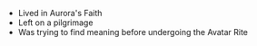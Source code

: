- Lived in Aurora's Faith
- Left on a pilgrimage
- Was trying to find meaning before undergoing the Avatar Rite